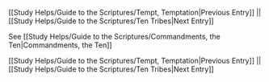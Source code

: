 [[Study Helps/Guide to the Scriptures/Tempt, Temptation|Previous Entry]]  ||  [[Study Helps/Guide to the Scriptures/Ten Tribes|Next Entry]]

 See [[Study Helps/Guide to the Scriptures/Commandments, the Ten|Commandments, the Ten]]

[[Study Helps/Guide to the Scriptures/Tempt, Temptation|Previous Entry]]  ||  [[Study Helps/Guide to the Scriptures/Ten Tribes|Next Entry]]